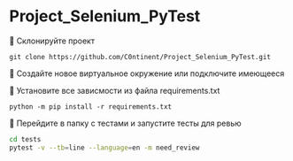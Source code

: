 # Project_Selenium_PyTest

🔵 Склонируйте проект
```
git clone https://github.com/C0ntinent/Project_Selenium_PyTest.git
```

🔵 Создайте новое виртуальное окружение или подключите имеющееся

🔵 Установите все зависмости из файла requirements.txt
```
python -m pip install -r requirements.txt
```
🔵 Перейдите в папку с тестами и запустите тесты для ревью
```bash
cd tests
pytest -v --tb=line --language=en -m need_review
```